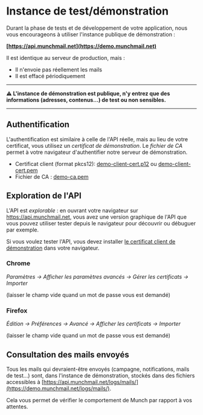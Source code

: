 Instance de test/démonstration
==============================

Durant la phase de tests et de développement de votre application, nous vous
encourageons à utiliser l'instance publique de démonstration :

**[https://api.munchmail.net](https://demo.munchmail.net)**

Il est identique au serveur de production, mais :

- Il n'envoie pas réellement les mails
- Il est effacé périodiquement

----

**⚠ L'instance de démonstration est publique, n'y entrez que des informations
  (adresses, contenus…) de test ou non sensibles.**

----

Authentification
----------------

L'authentification est similaire à celle de l'API réelle, mais au lieu de votre
certificat, vous utilisez un *certificat de démonstration*. Le *fichier de CA*
permet à votre navigateur d'authentifier notre serveur de démonstration.

* Certificat client (format pkcs12):
  [demo-client-cert.p12](/files/ssl/demo-client-cert.p12) ou
  [demo-client-cert.pem](/files/ssl/demo-client-cert.pem)
* Fichier de CA : [demo-ca.pem](/files/ssl/demo-ca.pem)


Exploration de l'API
-------------------

L'API est *explorable* : en ouvrant votre navigateur sur
https://api.munchmail.net, vous avez une version graphique de l'API que vous
pouvez utiliser tester depuis le navigateur pour découvrir ou débuguer par
exemple.

Si vous voulez tester l'API, vous devez installer [le certificat client de
démonstration](/files/ssl/demo-client-cert.p12) dans votre navigateur.

### Chrome

*Paramètres → Afficher les paramètres avancés → Gérer les certificats  →
 Importer*

(laisser le champ vide quand un mot de passe vous est demandé)

### Firefox

*Édition → Préférences → Avancé → Afficher les certificats → Importer*

(laisser le champ vide quand un mot de passe vous est demandé)

Consultation des mails envoyés
------------------------------

Tous les mails qui devraient-être envoyés (campagne, notifications, mails de
test…) sont, dans l'instance de démonstration,  stockés dans des fichiers accessibles à
[https://api.munchmail.net/logs/mails/](https://demo.munchmail.net/logs/mails/).

Cela vous permet de vérifier le comportement de Munch par rapport à vos attentes.


